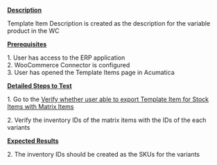 
<p><strong><u>Description</u></strong></p>
<p>Template Item Description is created as the description for the variable product in the WC</p>
<p style="margin-left: 0.0in;"><strong><u>Prerequisites</u></strong>&nbsp;</p>
<p style="margin-left: 0.0in;">1. User has access to the ERP application<br />2. WooCommerce Connector is configured<br />3. User has opened the Template Items page in Acumatica</p>
<p style="margin-left: 0.0in;"><strong><u>Detailed Steps to Test</u></strong>&nbsp;</p>
<p style="margin-left: 0.0in;">1. Go to the&nbsp;<a href="https://wiki.acumatica.com/x/_gmXC" rel="nofollow">Verify whether user able to export Template Item for Stock Items with Matrix Items</a><a href="https://wiki.acumatica.com/x/_gmXC" rel="nofollow"></a></p>
<p style="margin-left: 0.0in;">2. Verify the inventory IDs of the matrix items with the IDs of the each variants</p>
<p style="margin-left: 0.0in;"><strong><u>Expected Results</u></strong>&nbsp;</p>
<p style="margin-left: 0.0in;">2. The inventory IDs should be created as the SKUs for the variants</p>
